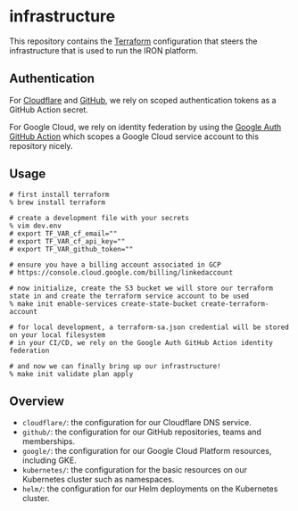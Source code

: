 # infrastructure

This repository contains the [Terraform](https://www.terraform.io/) configuration that steers the infrastructure that is used to run the IRON platform.

## Authentication

For [Cloudflare](https://cloudflare.com/) and [GitHub](https://github.com/), we rely on scoped authentication tokens as a GitHub Action secret.

For Google Cloud, we rely on identity federation by using the [Google Auth GitHub Action](https://github.com/google-github-actions/auth#setup) which scopes a Google Cloud service account to this repository nicely.

## Usage

```shell
# first install terraform
% brew install terraform

# create a development file with your secrets
% vim dev.env
# export TF_VAR_cf_email=""
# export TF_VAR_cf_api_key=""
# export TF_VAR_github_token=""

# ensure you have a billing account associated in GCP
# https://console.cloud.google.com/billing/linkedaccount

# now initialize, create the S3 bucket we will store our terraform state in and create the terraform service account to be used
% make init enable-services create-state-bucket create-terraform-account

# for local development, a terraform-sa.json credential will be stored on your local filesystem
# in your CI/CD, we rely on the Google Auth GitHub Action identity federation

# and now we can finally bring up our infrastructure!
% make init validate plan apply
```

## Overview

- `cloudflare/`: the configuration for our Cloudflare DNS service.
- `github/`: the configuration for our GitHub repositories, teams and memberships.
- `google/`: the configuration for our Google Cloud Platform resources, including GKE.
- `kubernetes/`: the configuration for the basic resources on our Kubernetes cluster such as namespaces.
- `helm/`: the configuration for our Helm deployments on the Kubernetes cluster.
